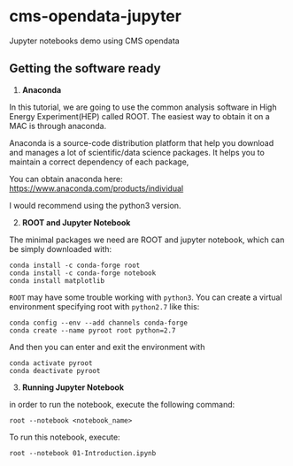 # cms-opendata-jupyter
Jupyter notebooks demo using CMS opendata


## Getting the software ready

 1. **Anaconda**
 
In this tutorial, we are going to use the common analysis software in High Energy Experiment(HEP) called ROOT.
The easiest way to obtain it on a MAC is through anaconda.

Anaconda is a source-code distribution platform that help you download and manages a lot of scientific/data science packages. It helps you to maintain a correct dependency of each package,

You can obtain anaconda here:
https://www.anaconda.com/products/individual

I would recommend using the python3 version.

 2. **ROOT and Jupyter Notebook**
 
 The minimal packages we need are ROOT and jupyter notebook, which can be simply downloaded with:

```
conda install -c conda-forge root
conda install -c conda-forge notebook
conda install matplotlib
```

`ROOT` may have some trouble working with `python3`. You can create a virtual environment specifying root with `python2.7` like this:

```
conda config --env --add channels conda-forge
conda create --name pyroot root python=2.7
```

And then you can enter and exit the environment with 
```
conda activate pyroot
conda deactivate pyroot
```
 3. **Running Jupyter Notebook**

 in order to run the notebook, execute the following command:

 ```root --notebook <notebook_name>```

 To run this notebook, execute:

 ```root --notebook 01-Introduction.ipynb```
